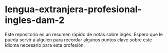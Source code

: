 # lengua-extranjera-profesional-ingles-dam-2
Este repositorio es un resumen rápido de notas sobre ingés. Espero que le pueda servir a alguien para recordar algunos puntos clave sobre este idioma necesario para esta profesión.
